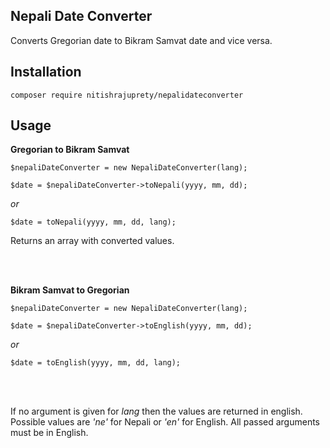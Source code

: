 ## Nepali Date Converter
Converts Gregorian date to Bikram Samvat date and vice versa.

## Installation

`composer require nitishrajuprety/nepalidateconverter`

## Usage

**Gregorian to Bikram Samvat**

`$nepaliDateConverter = new NepaliDateConverter(lang);`

`$date = $nepaliDateConverter->toNepali(yyyy, mm, dd);`

_or_

`$date = toNepali(yyyy, mm, dd, lang);`

Returns an array with converted values.

<br>
<br>

**Bikram Samvat to Gregorian**

`$nepaliDateConverter = new NepaliDateConverter(lang);`

`$date = $nepaliDateConverter->toEnglish(yyyy, mm, dd);`

_or_

`$date = toEnglish(yyyy, mm, dd, lang);`

<br>
<br>

If no argument is given for _lang_ then the values are returned in english. Possible values are _'ne'_ for Nepali or _'en'_ for English. All passed arguments must be in English.

